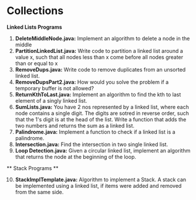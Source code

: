 # Collections

**Linked Lists Programs**

  1. **DeleteMiddleNode.java:** Implement an algorithm to delete a node in the middle
  2. **PartitionLinkedList.java:** Write code to partition a linked list around a value x, such that all nodes less than x come before all             nodes greater than or equal to x
  3. **RemoveDups.java:** Write code to remove duplicates from an unsorted linked list.
  4. **RemoveDupsPart2.java:** How would you solve the problem if a temporary buffer is not allowed?
  5. **ReturnKthToLast.java:** Implement an algorithm to find the kth to last element of a singly linked list.
  6. **SumLists.java:** You have 2 nos represented by a linked list, where each node contains a single digit. The digits are sotred in reverse        order, such that the 1's digit is at the head of the list. Write a function that adds the two numbers and returns the sum as a linked         list.
  7. **Palindrome.java:** Implement a function to check if a linked list is a palindrome.
  8. **Intersection.java:** Find the intersection in two single linked list.
  9. **Loop Detection.java:**  Given a circular linked list, implement an algorithm that returns the node at the beginning of the loop.

** Stack Programs **

  10. **StackImplTemplate.java:** Algorithm to implement a Stack. A stack can be implemented using a linked list, if items were added and removed from the same side.
